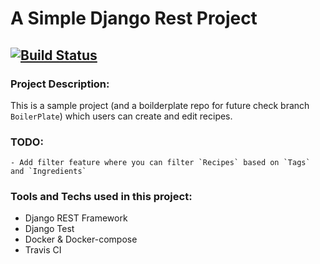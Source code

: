 # A Simple Django Rest Project
[![Build Status](https://travis-ci.com/BeardedDonut/django-rest-recipe-api.svg?branch=master)](https://travis-ci.com/BeardedDonut/django-rest-recipe-api)
-------

### Project Description:
This is a sample project (and a boilderplate repo for future check branch `BoilerPlate`) which users can create and edit recipes.


### TODO:
    - Add filter feature where you can filter `Recipes` based on `Tags` and `Ingredients`



### Tools and Techs used in this project:
- Django REST Framework
- Django Test
- Docker & Docker-compose
- Travis CI

